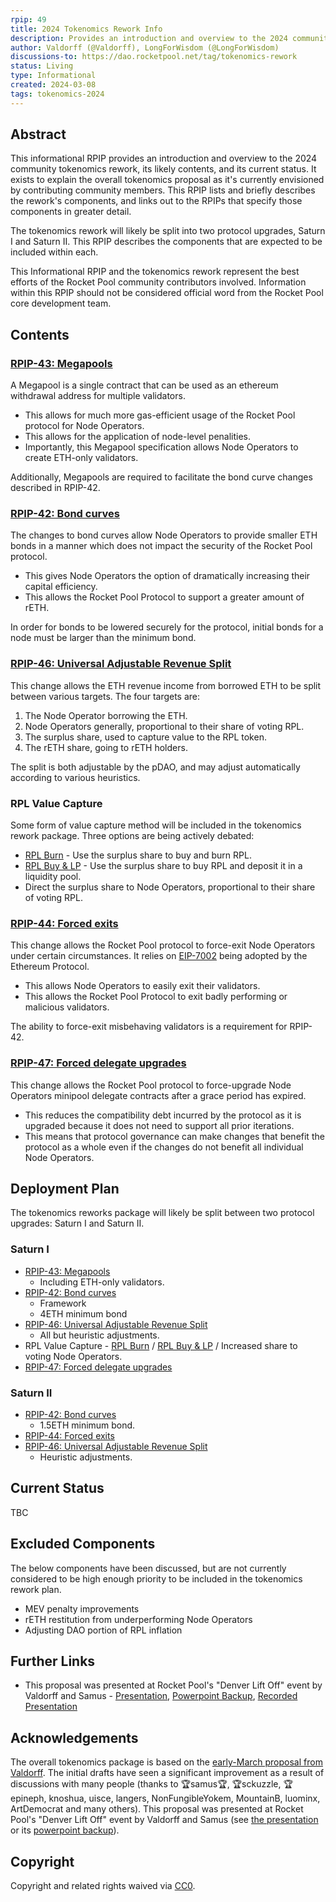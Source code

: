 ```yaml
---
rpip: 49
title: 2024 Tokenomics Rework Info
description: Provides an introduction and overview to the 2024 community tokenomics rework, its likely contents, and its current status.
author: Valdorff (@Valdorff), LongForWisdom (@LongForWisdom)
discussions-to: https://dao.rocketpool.net/tag/tokenomics-rework
status: Living
type: Informational
created: 2024-03-08
tags: tokenomics-2024
---
```


## Abstract
This informational RPIP provides an introduction and overview to the 2024 community tokenomics rework, its likely contents, and its current status. It exists to explain the overall tokenomics proposal as it's currently envisioned by contributing community members. This RPIP lists and briefly describes the rework's components, and links out to the RPIPs that specify those components in greater detail.

The tokenomics rework will likely be split into two protocol upgrades, Saturn I and Saturn II. This RPIP describes the components that are expected to be included within each.

This Informational RPIP and the tokenomics rework represent the best efforts of the Rocket Pool community contributors involved. Information within this RPIP should not be considered official word from the Rocket Pool core development team. 

## Contents

### [RPIP-43: Megapools](RPIP-43.md)

A Megapool is a single contract that can be used as an ethereum withdrawal address for multiple validators.
* This allows for much more gas-efficient usage of the Rocket Pool protocol for Node Operators.
* This allows for the application of node-level penalities. 
* Importantly, this Megapool specification allows Node Operators to create ETH-only validators. 

Additionally, Megapools are required to facilitate the bond curve changes described in RPIP-42.

### [RPIP-42: Bond curves](RPIP-42.md)

The changes to bond curves allow Node Operators to provide smaller ETH bonds in a manner which does not impact the security of the Rocket Pool protocol. 
* This gives Node Operators the option of dramatically increasing their capital efficiency.
* This allows the Rocket Pool Protocol to support a greater amount of rETH. 

In order for bonds to be lowered securely for the protocol, initial bonds for a node must be larger than the minimum bond. 

### [RPIP-46: Universal Adjustable Revenue Split](RPIP-46.md)

This change allows the ETH revenue income from borrowed ETH to be split between various targets. The four targets are:
1. The Node Operator borrowing the ETH.
2. Node Operators generally, proportional to their share of voting RPL.
3. The surplus share, used to capture value to the RPL token.
4. The rETH share, going to rETH holders. 

The split is both adjustable by the pDAO, and may adjust automatically according to various heuristics.

### RPL Value Capture

Some form of value capture method will be included in the tokenomics rework package. Three options are being actively debated:
* [RPL Burn](RPIP-45.md) - Use the surplus share to buy and burn RPL.
* [RPL Buy & LP](RPIP-50.md) - Use the surplus share to buy RPL and deposit it in a liquidity pool. 
* Direct the surplus share to Node Operators, proportional to their share of voting RPL.

### [RPIP-44: Forced exits](RPIP-44.md)

This change allows the Rocket Pool protocol to force-exit Node Operators under certain circumstances. It relies on [EIP-7002](https://eips.ethereum.org/EIPS/eip-7002) being adopted by the Ethereum Protocol. 
* This allows Node Operators to easily exit their validators.
* This allows the Rocket Pool Protocol to exit badly performing or malicious validators.

The ability to force-exit misbehaving validators is a requirement for RPIP-42. 

### [RPIP-47: Forced delegate upgrades](RPIP-47.md)

This change allows the Rocket Pool protocol to force-upgrade Node Operators minipool delegate contracts after a grace period has expired. 
* This reduces the compatibility debt incurred by the protocol as it is upgraded because it does not need to support all prior iterations. 
* This means that protocol governance can make changes that benefit the protocol as a whole even if the changes do not benefit all individual Node Operators. 

## Deployment Plan

The tokenomics reworks package will likely be split between two protocol upgrades: Saturn I and Saturn II.

### Saturn I

* [RPIP-43: Megapools](RPIP-43.md)
  * Including ETH-only validators.
* [RPIP-42: Bond curves](RPIP-42.md)
  * Framework
  * 4ETH minimum bond
* [RPIP-46: Universal Adjustable Revenue Split](RPIP-46.md)
  * All but heuristic adjustments.
* RPL Value Capture - [RPL Burn](RPIP-45.md) / [RPL Buy & LP](RPIP-50.md) / Increased share to voting Node Operators.
* [RPIP-47: Forced delegate upgrades](RPIP-47.md)

### Saturn II

* [RPIP-42: Bond curves](RPIP-42.md)
  * 1.5ETH minimum bond. 
* [RPIP-44: Forced exits](RPIP-44.md)
* [RPIP-46: Universal Adjustable Revenue Split](RPIP-46.md)
  * Heuristic adjustments.

## Current Status

TBC

## Excluded Components
The below components have been discussed, but are not currently considered to be high enough priority to be included in the tokenomics rework plan.
* MEV penalty improvements
* rETH restitution from underperforming Node Operators
* Adjusting DAO portion of RPL inflation

## Further Links
* This proposal was presented at Rocket Pool's "Denver Lift Off" event by Valdorff and Samus - [Presentation](https://docs.google.com/presentation/d/12WRXuZktEtViwBWxFwm8OHpwpgoOpAF01859o0jGkiw), [Powerpoint Backup](../assets/rpip-49/On%20The%20Horizon%20(backup%20version).pptx), [Recorded Presentation](https://www.youtube.com/watch?v=nyqrilFtlrc&list=PLKzACASsJiuXc0v6kZambks4cPaSVbekf&index=4)

## Acknowledgements
The overall tokenomics package is based on the [early-March proposal from Valdorff](../assets/rpip-49/readme.md). The initial drafts have seen a significant improvement as a result of discussions with many people (thanks to 🏆samus🏆, 🏆sckuzzle, 🏆epineph, knoshua, uisce, langers, NonFungibleYokem, MountainB, luominx, ArtDemocrat and many others). This proposal was presented at Rocket Pool's "Denver Lift Off" event by Valdorff and Samus (see [the presentation](https://docs.google.com/presentation/d/12WRXuZktEtViwBWxFwm8OHpwpgoOpAF01859o0jGkiw) or its [powerpoint backup](../assets/rpip-49/On%20The%20Horizon%20(backup%20version).pptx)).

## Copyright
Copyright and related rights waived via [CC0](https://creativecommons.org/publicdomain/zero/1.0/).
